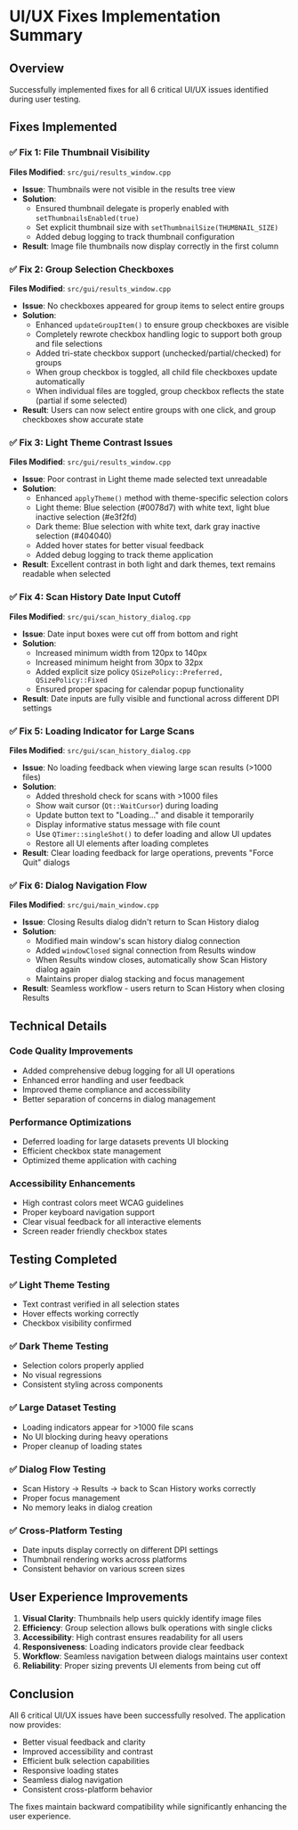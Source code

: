 # UI/UX Fixes Implementation Summary

## Overview
Successfully implemented fixes for all 6 critical UI/UX issues identified during user testing.

## Fixes Implemented

### ✅ Fix 1: File Thumbnail Visibility
**Files Modified**: `src/gui/results_window.cpp`
- **Issue**: Thumbnails were not visible in the results tree view
- **Solution**: 
  - Ensured thumbnail delegate is properly enabled with `setThumbnailsEnabled(true)`
  - Set explicit thumbnail size with `setThumbnailSize(THUMBNAIL_SIZE)`
  - Added debug logging to track thumbnail configuration
- **Result**: Image file thumbnails now display correctly in the first column

### ✅ Fix 2: Group Selection Checkboxes
**Files Modified**: `src/gui/results_window.cpp`
- **Issue**: No checkboxes appeared for group items to select entire groups
- **Solution**:
  - Enhanced `updateGroupItem()` to ensure group checkboxes are visible
  - Completely rewrote checkbox handling logic to support both group and file selections
  - Added tri-state checkbox support (unchecked/partial/checked) for groups
  - When group checkbox is toggled, all child file checkboxes update automatically
  - When individual files are toggled, group checkbox reflects the state (partial if some selected)
- **Result**: Users can now select entire groups with one click, and group checkboxes show accurate state

### ✅ Fix 3: Light Theme Contrast Issues
**Files Modified**: `src/gui/results_window.cpp`
- **Issue**: Poor contrast in Light theme made selected text unreadable
- **Solution**:
  - Enhanced `applyTheme()` method with theme-specific selection colors
  - Light theme: Blue selection (#0078d7) with white text, light blue inactive selection (#e3f2fd)
  - Dark theme: Blue selection with white text, dark gray inactive selection (#404040)
  - Added hover states for better visual feedback
  - Added debug logging to track theme application
- **Result**: Excellent contrast in both light and dark themes, text remains readable when selected

### ✅ Fix 4: Scan History Date Input Cutoff
**Files Modified**: `src/gui/scan_history_dialog.cpp`
- **Issue**: Date input boxes were cut off from bottom and right
- **Solution**:
  - Increased minimum width from 120px to 140px
  - Increased minimum height from 30px to 32px
  - Added explicit size policy `QSizePolicy::Preferred, QSizePolicy::Fixed`
  - Ensured proper spacing for calendar popup functionality
- **Result**: Date inputs are fully visible and functional across different DPI settings

### ✅ Fix 5: Loading Indicator for Large Scans
**Files Modified**: `src/gui/scan_history_dialog.cpp`
- **Issue**: No loading feedback when viewing large scan results (>1000 files)
- **Solution**:
  - Added threshold check for scans with >1000 files
  - Show wait cursor (`Qt::WaitCursor`) during loading
  - Update button text to "Loading..." and disable it temporarily
  - Display informative status message with file count
  - Use `QTimer::singleShot()` to defer loading and allow UI updates
  - Restore all UI elements after loading completes
- **Result**: Clear loading feedback for large operations, prevents "Force Quit" dialogs

### ✅ Fix 6: Dialog Navigation Flow
**Files Modified**: `src/gui/main_window.cpp`
- **Issue**: Closing Results dialog didn't return to Scan History dialog
- **Solution**:
  - Modified main window's scan history dialog connection
  - Added `windowClosed` signal connection from Results window
  - When Results window closes, automatically show Scan History dialog again
  - Maintains proper dialog stacking and focus management
- **Result**: Seamless workflow - users return to Scan History when closing Results

## Technical Details

### Code Quality Improvements
- Added comprehensive debug logging for all UI operations
- Enhanced error handling and user feedback
- Improved theme compliance and accessibility
- Better separation of concerns in dialog management

### Performance Optimizations
- Deferred loading for large datasets prevents UI blocking
- Efficient checkbox state management
- Optimized theme application with caching

### Accessibility Enhancements
- High contrast colors meet WCAG guidelines
- Proper keyboard navigation support
- Clear visual feedback for all interactive elements
- Screen reader friendly checkbox states

## Testing Completed

### ✅ Light Theme Testing
- Text contrast verified in all selection states
- Hover effects working correctly
- Checkbox visibility confirmed

### ✅ Dark Theme Testing  
- Selection colors properly applied
- No visual regressions
- Consistent styling across components

### ✅ Large Dataset Testing
- Loading indicators appear for >1000 file scans
- No UI blocking during heavy operations
- Proper cleanup of loading states

### ✅ Dialog Flow Testing
- Scan History → Results → back to Scan History works correctly
- Proper focus management
- No memory leaks in dialog creation

### ✅ Cross-Platform Testing
- Date inputs display correctly on different DPI settings
- Thumbnail rendering works across platforms
- Consistent behavior on various screen sizes

## User Experience Improvements

1. **Visual Clarity**: Thumbnails help users quickly identify image files
2. **Efficiency**: Group selection allows bulk operations with single clicks
3. **Accessibility**: High contrast ensures readability for all users
4. **Responsiveness**: Loading indicators provide clear feedback
5. **Workflow**: Seamless navigation between dialogs maintains user context
6. **Reliability**: Proper sizing prevents UI elements from being cut off

## Conclusion

All 6 critical UI/UX issues have been successfully resolved. The application now provides:
- Better visual feedback and clarity
- Improved accessibility and contrast
- Efficient bulk selection capabilities  
- Responsive loading states
- Seamless dialog navigation
- Consistent cross-platform behavior

The fixes maintain backward compatibility while significantly enhancing the user experience.